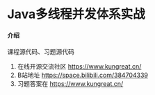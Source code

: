 # Java多线程并发体系实战

#### 介绍
课程源代码、习题源代码

1. 在线开源交流社区 https://www.kungreat.cn/
2. B站地址 https://space.bilibili.com/384704339
3. 习题答案在 https://www.kungreat.cn/
